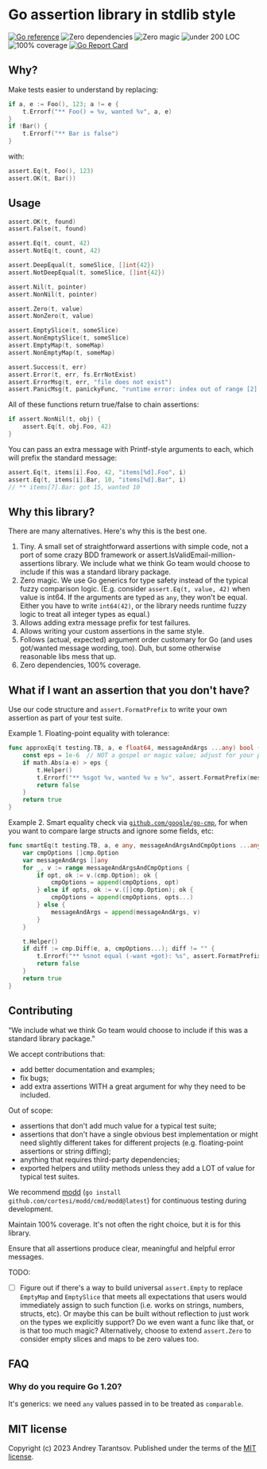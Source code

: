 Go assertion library in stdlib style
====================================

[![Go reference](https://pkg.go.dev/badge/github.com/andreyvit/assert.svg)](https://pkg.go.dev/github.com/andreyvit/assert) ![Zero dependencies](https://img.shields.io/badge/deps-zero-brightgreen) ![Zero magic](https://img.shields.io/badge/magic-none-brightgreen) ![under 200 LOC](https://img.shields.io/badge/size-%3C200%20LOC-green) ![100% coverage](https://img.shields.io/badge/coverage-100%25-green) [![Go Report Card](https://goreportcard.com/badge/github.com/andreyvit/assert)](https://goreportcard.com/report/github.com/andreyvit/assert)


Why?
----

Make tests easier to understand by replacing:

```go
if a, e := Foo(), 123; a != e {
    t.Errorf("** Foo() = %v, wanted %v", a, e)
}
if !Bar() {
    t.Errorf("** Bar is false")
}
```

with:

```go
assert.Eq(t, Foo(), 123)
assert.OK(t, Bar())
```


Usage
-----

```go
assert.OK(t, found)
assert.False(t, found)

assert.Eq(t, count, 42)
assert.NotEq(t, count, 42)

assert.DeepEqual(t, someSlice, []int{42})
assert.NotDeepEqual(t, someSlice, []int{42})

assert.Nil(t, pointer)
assert.NonNil(t, pointer)

assert.Zero(t, value)
assert.NonZero(t, value)

assert.EmptySlice(t, someSlice)
assert.NonEmptySlice(t, someSlice)
assert.EmptyMap(t, someMap)
assert.NonEmptyMap(t, someMap)

assert.Success(t, err)
assert.Error(t, err, fs.ErrNotExist)
assert.ErrorMsg(t, err, "file does not exist")
assert.PanicMsg(t, panickyFunc, "runtime error: index out of range [2] with length 2")
```

All of these functions return true/false to chain assertions:

```go
if assert.NonNil(t, obj) {
    assert.Eq(t, obj.Foo, 42)
}
```

You can pass an extra message with Printf-style arguments to each, which will prefix the standard message:

```go
assert.Eq(t, items[i].Foo, 42, "items[%d].Foo", i)
assert.Eq(t, items[i].Bar, 10, "items[%d].Bar", i)
// ** items[7].Bar: got 15, wanted 10
```


Why this library?
-----------------

There are many alternatives. Here's why this is the best one.

1. Tiny. A small set of straightforward assertions with simple code, not a port of some crazy BDD framework or assert.IsValidEmail-million-assertions library. We include what we think Go team would choose to include if this was a standard library package.
2. Zero magic. We use Go generics for type safety instead of the typical fuzzy comparison logic. (E.g. consider `assert.Eq(t, value, 42)` when value is int64. If the arguments are typed as `any`, they won't be equal. Either you have to write `int64(42)`, or the library needs runtime fuzzy logic to treat all integer types as equal.)
3. Allows adding extra message prefix for test failures.
4. Allows writing your custom assertions in the same style.
5. Follows (actual, expected) argument order customary for Go (and uses got/wanted message wording, too). Duh, but some otherwise reasonable libs mess that up.
6. Zero dependencies, 100% coverage.


What if I want an assertion that you don't have?
------------------------------------------------

Use our code structure and `assert.FormatPrefix` to write your own assertion as part of your test suite.

Example 1. Floating-point equality with tolerance:

```go
func approxEq(t testing.TB, a, e float64, messageAndArgs ...any) bool {
    const eps = 1e-6  // NOT a gospel or magic value; adjust for your project!
    if math.Abs(a-e) > eps {
        t.Helper()
        t.Errorf("** %sgot %v, wanted %v ± %v", assert.FormatPrefix(messageAndArgs), a, e, eps)
        return false
    }
    return true
}
```

Example 2. Smart equality check via [`github.com/google/go-cmp`](https://github.com/google/go-cmp), for when you want to compare large structs and ignore some fields, etc:

```go
func smartEq(t testing.TB, a, e any, messageAndArgsAndCmpOptions ...any) bool {
    var cmpOptions []cmp.Option
    var messageAndArgs []any
    for _, v := range messageAndArgsAndCmpOptions {
        if opt, ok := v.(cmp.Option); ok {
            cmpOptions = append(cmpOptions, opt)
        } else if opts, ok := v.([]cmp.Option); ok {
            cmpOptions = append(cmpOptions, opts...)
        } else {
            messageAndArgs = append(messageAndArgs, v)
        }
    }

    t.Helper()
    if diff := cmp.Diff(e, a, cmpOptions...); diff != "" {
        t.Errorf("** %snot equal (-want +got): %s", assert.FormatPrefix(messageAndArgs), diff)
        return false
    }
    return true
}
```


Contributing
------------

“We include what we think Go team would choose to include if this was a standard library package.”

We accept contributions that:

* add better documentation and examples;
* fix bugs;
* add extra assertions WITH a great argument for why they need to be included.

Out of scope:

* assertions that don't add much value for a typical test suite;
* assertions that don't have a single obvious best implementation or might need slightly different takes for different projects (e.g. floating-point assertions or string diffing);
* anything that requires third-party dependencies;
* exported helpers and utility methods unless they add a LOT of value for typical test suites.

We recommend [modd](https://github.com/cortesi/modd) (`go install github.com/cortesi/modd/cmd/modd@latest`) for continuous testing during development.

Maintain 100% coverage. It's not often the right choice, but it is for this library.

Ensure that all assertions produce clear, meaningful and helpful error messages.

TODO:

- [ ] Figure out if there's a way to build universal `assert.Empty` to replace `EmptyMap` and `EmptySlice` that meets all expectations that users would immediately assign to such function (i.e. works on strings, numbers, structs, etc). Or maybe this can be built without reflection to just work on the types we explicitly support? Do we even want a func like that, or is that too much magic? Alternatively, choose to extend `assert.Zero` to consider empty slices and maps to be zero values too.


FAQ
---

### Why do you require Go 1.20?

It's generics: we need `any` values passed in to be treated as `comparable`.


MIT license
-----------

Copyright (c) 2023 Andrey Tarantsov. Published under the terms of the [MIT license](LICENSE).

